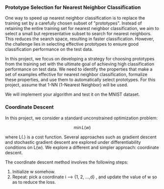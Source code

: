
### Prototype Selection for Nearest Neighbor Classification

One way to speed up nearest neighbor classification is to replace the training set by a carefully chosen subset of "prototypes". Instead of retaining the entire training set for nearest neighbor classification, we aim to select a small but representative subset to search for nearest neighbors. This reduces the search space, resulting in faster classification. However, the challenge lies in selecting effective prototypes to ensure good classification performance on the test data.

In this project, we focus on developing a strategy for choosing prototypes from the training set with the ultimate goal of achieving high classification performance on test data. We need to identify the properties that make a set of examples effective for nearest neighbor classification, formalize these properties, and use them to automatically select prototypes. For this project, assume that 1-NN (1-Nearest Neighbor) will be used.

We will implement your algorithm and test it on the MNIST dataset.



### Coordinate Descent

In this project, we consider a standard unconstrained optimization problem:

$$ \min L(w) $$

where L(.) is a cost function. Several approaches such as gradient descent and stochastic gradient descent are explored under differentiability conditions on L(w). We explore a different and simpler approach: coordinate descent.

The coordinate descent method involves the following steps:

1. Initialize w somehow.
2. Repeat: pick a coordinate i --> {1, 2, ...,d} , and update the value of w so as to reduce the loss.

